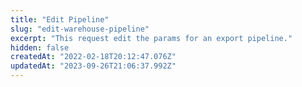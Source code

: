 ```yaml
---
title: "Edit Pipeline"
slug: "edit-warehouse-pipeline"
excerpt: "This request edit the params for an export pipeline."
hidden: false
createdAt: "2022-02-18T20:12:47.076Z"
updatedAt: "2023-09-26T21:06:37.992Z"
---
```


